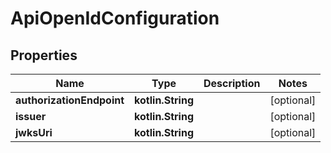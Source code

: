 
# ApiOpenIdConfiguration

## Properties
Name | Type | Description | Notes
------------ | ------------- | ------------- | -------------
**authorizationEndpoint** | **kotlin.String** |  |  [optional]
**issuer** | **kotlin.String** |  |  [optional]
**jwksUri** | **kotlin.String** |  |  [optional]



